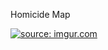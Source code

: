 Homicide Map

<a href="http://imgur.com/NYjbQYY"><img src="http://i.imgur.com/NYjbQYY.png" title="source: imgur.com" /></a>
